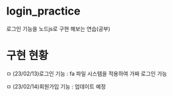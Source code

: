 # login_practice
로그인 기능을 노드js로 구현 해보는 연습(공부)


<h1>구현 현황</h1>
<p>ㅁ (23/02/13)로그인 기능 : fa 파일 시스템을 적용하여 가짜 로그인 가능</p>
<p>ㅁ (23/02/14)회원가입 기능 : 업데이트 예정</p>
<p></p>
<p></p>
